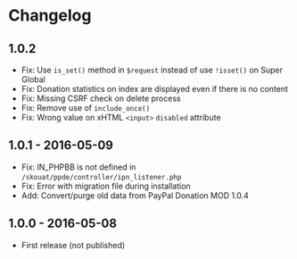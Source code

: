 # Changelog

## 1.0.2

- Fix: Use `is_set()` method in `$request` instead of use `!isset()` on Super Global
- Fix: Donation statistics on index are displayed even if there is no content
- Fix: Missing CSRF check on delete process
- Fix: Remove use of `include_once()`
- Fix: Wrong value on xHTML `<input>` `disabled` attribute

## 1.0.1 - 2016-05-09

- Fix: IN_PHPBB is not defined in `/skouat/ppde/controller/ipn_listener.php`
- Fix: Error with migration file during installation
- Add: Convert/purge old data from PayPal Donation MOD 1.0.4

## 1.0.0 - 2016-05-08

- First release (not published)
